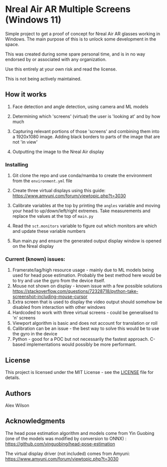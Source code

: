 # Nreal Air AR Multiple Screens (Windows 11)
Simple project to get a proof of concept for Nreal Air AR glasses working in Windows. The main purpose of this is to unlock some development in the space.

This was created during some spare personal time, and is in no way endorsed by or associated with any organization.

Use this entirely at your own risk and read the license.

This is not being actively maintained.

## How it works

1. Face detection and angle detection, using camera and ML models

2. Determining which 'screens' (virtual) the user is 'looking at' and by how much

3. Capturing relevant portions of those 'screens' and combining them into a 1920x1080 image. Adding black borders to parts of the image that are not 'in view'

4. Outputting the image to the Nreal Air display

### Installing

1. Git clone the repo and use conda/mamba to create the environment from the `environment.yml` file

2. Create three virtual displays using this guide:
https://www.amyuni.com/forum/viewtopic.php?t=3030

3. Calibrate variables at the top by printing the `angles` variable and moving your head to up/down/left/right extremes. Take measurements and replace the values at the top of `main.py`

4. Read the `sct.monitors` variable to figure out which monitors are which and update these variable numbers

5. Run main.py and ensure the generated output display window is opened on the Nreal display 
### Current (known) issues:

1. Framerate/lag/high resource usage - mainly due to ML models being used for head pose estimation. Probably the best method here would be to try and use the gyro from the device itself.
2. Mouse not shown on display - known issue with a few possible solutions https://stackoverflow.com/questions/72328718/python-take-screenshot-including-mouse-cursor
3. Extra screen that is used to display the video output should somehow be disabled from interaction with other windows
4. Hardcoded to work with three virtual screens - could be generalised to 'n' screens
5. Viewport algorithm is basic and does not account for translation or roll
6. Calibration can be an issue - the best way to solve this would be to use the gyro in the device
7. Python - good for a POC but not necessarily the fastest approach. C-based implementations would possibly be more performant.



## License
This project is licensed under the MIT License - see the [LICENSE](LICENSE) file for details.

## Authors
Alex Wilson

## Acknowledgments
The head pose estimation algorithm and models come from Yin Guobing (one of the models was modified by conversion to ONNX)
:
https://github.com/yinguobing/head-pose-estimation

The virtual display driver (not included) comes from Amyuni:
https://www.amyuni.com/forum/viewtopic.php?t=3030
